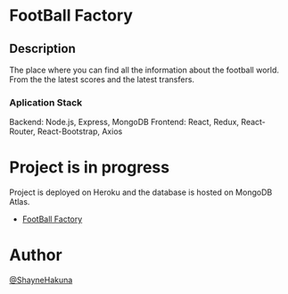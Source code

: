 # FootBall Factory

## Description
The place where you can find all the information about the football world. From the the latest scores and the latest transfers. 



### Aplication Stack
Backend: Node.js, Express, MongoDB
Frontend: React, Redux, React-Router, React-Bootstrap, Axios

# Project is in progress
Project is deployed on Heroku and the database is hosted on MongoDB Atlas.
- [FootBall Factory](https://football-factory.herokuapp.com/)

# Author
[@ShayneHakuna](https://github.com/Neon26)




 